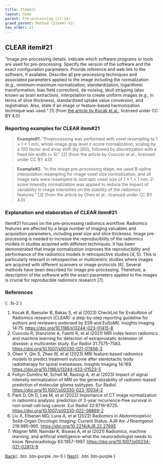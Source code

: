 ```yaml
---
title: Item#21
layout: home
parent: Pre-processing (21-24)
grand_parent: Method (Item#7-43)
nav_order: 21
---
```


## CLEAR item#21


“Image pre-processing details. Indicate which software programs or tools are used for pre-processing. Specify the version of the software and the exact configuration parameters. Provide reference and web link to the software, if available. Describe all pre-processing techniques and associated parameters applied to the image including the normalization (e.g., minimum–maximum normalization, standardization, logarithmic transformation, bias field correction), de-noising, skull stripping (also known as brain extraction), interpolation to create uniform images (e.g., in terms of slice thickness), standardized uptake value conversion, and registration. Also, state if an image or feature-based harmonization technique was used.” [1] (from [the article by Kocak et al.](https://insightsimaging.springeropen.com/articles/10.1186/s13244-023-01415-8); licensed under CC BY 4.0)


### Reporting examples for CLEAR item#21

> **Example#1.** “Preprocessing was performed with voxel resampling to 1 × 1 × 1 mm, whole-image gray level z-score normalization, scaling by a 100 factor and array shift (by 300), followed by discretization with a fixed bin width (= 5)”. [2] (from the article by Cuocolo et al.; licensed under CC BY 4.0)

> **Example#2.** “In the image pre-processing stage, we used B-spline interpolation resampling for image voxel size normalization, and all image sets were resampled to isotropic voxel size of 1 × 1 × 1 mm. Z-score intensity normalization was applied to reduce the impact of variability in image intensities on the stability of the radiomics features.” [3] (from the article by Chen et al.; licensed under CC BY 4.0)

### Explanation and elaboration of CLEAR item#21

Item#21 focuses on the pre-processing radiomics workflow. Radiomics features are affected by a large number of imaging valuables and acquisition parameters, including pixel size and slice thickness. Image pre-processing is needed to increase the reproducibility of the radiomics models in studies acquired with different techniques. It has been demonstrated that image normalization improves the reproducibility and performance of the radiomics models in retrospective studies [4, 5]. This is particularly relevant in retrospective or multicentric studies where images are acquired with different scanners or image protocols [6]. Several methods have been described for image pre-processing. Therefore, a description of the software with the exact parameters applied to the images is crucial for reproducible radiomics research [7]. 
### References

{: .fs-2 }

1. 	Kocak B, Baessler B, Bakas S, et al (2023) CheckList for EvaluAtion of Radiomics research (CLEAR): a step-by-step reporting guideline for authors and reviewers endorsed by ESR and EuSoMII. Insights Imaging 14:75. https://doi.org/10.1186/s13244-023-01415-8
2. 	Cuocolo R, Stanzione A, Faletti R, et al (2021) MRI index lesion radiomics and machine learning for detection of extraprostatic extension of disease: a multicenter study. Eur Radiol 31:7575–7583. https://doi.org/10.1007/s00330-021-07856-3
3. 	Chen Y, Qin S, Zhao W, et al (2023) MRI feature-based radiomics models to predict treatment outcome after stereotactic body radiotherapy for spinal metastases. Insights Imaging 14:169. https://doi.org/10.1186/s13244-023-01523-5
4. 	Foltyn-Dumitru M, Schell M, Rastogi A, et al (2023) Impact of signal intensity normalization of MRI on the generalizability of radiomic-based prediction of molecular glioma subtypes. Eur Radiol. https://doi.org/10.1007/s00330-023-10034-2
5. 	Park D, Oh D, Lee M, et al (2022) Importance of CT image normalization in radiomics analysis: prediction of 3-year recurrence-free survival in non-small cell lung cancer. Eur Radiol 32:8716–8725. https://doi.org/10.1007/s00330-022-08869-2
6. 	Liu X, Elbanan MG, Luna A, et al (2022) Radiomics in Abdominopelvic Solid-Organ Oncologic Imaging: Current Status. AJR Am J Roentgenol 219:985–995. https://doi.org/10.2214/AJR.22.27695
7. 	Wagner MW, Namdar K, Biswas A, et al (2021) Radiomics, machine learning, and artificial intelligence-what the neuroradiologist needs to know. Neuroradiology 63:1957–1967. https://doi.org/10.1007/s00234-021-02813-9

[Back](https://radiomic.github.io/CLEAR-E3/docs/Item2.html){: .btn .btn-purple .mr-5 }
[Next](https://radiomic.github.io/CLEAR-E3/docs/Item4.html){: .btn .btn-purple   }
